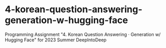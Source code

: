 # 4-korean-question-answering-generation-w-hugging-face
Programming Assignment "4. Korean Question Answering · Generation w/ Hugging Face" for 2023 Summer DeepIntoDeep
